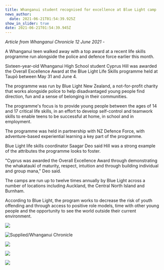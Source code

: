 ```yaml
---
title: Whanganui student recognised for excellence at Blue Light camp
news_author:
  date: 2021-06-21T01:54:39.925Z
show_in_slider: true
date: 2021-06-21T01:54:39.945Z
---
```

*Article from Whanganui Chronicle 12 June 2021 -*

A Whanganui teen walked away with a top award at a recent life skills programme run alongside the police and defence force earlier this month.

Sixteen-year-old Whanganui High School student Cyprus Hill was awarded the Overall Excellence Award at the Blue Light Life Skills programme held at Taupō between May 31 and June 4.

The programme was run by Blue Light New Zealand, a not-for-profit charity that works alongside police to help disadvantaged young people find direction, fun and a sense of belonging in their communities.

The programme's focus is to provide young people between the ages of 14 and 17 critical life skills, in an effort to develop self-control and teamwork skills to enable teens to be successful at home, in school and in employment.

The programme was held in partnership with NZ Defence Force, with adventure-based experiential learning a key part of the programme.

Blue Light life skills coordinator Saagar Deo said Hill was a strong example of the attributes the programme looks to foster.

"Cyprus was awarded the Overall Excellence Award through demonstrating the whakataukī of maturity, respect, intuition and through building individual and group mana," Deo said.

The camps are run up to twelve times annually by Blue Light across a number of locations including Auckland, the Central North Island and Burnham.

According to Blue Light, the program works to decrease the risk of youth offending and through access to positive role models, time with other young people and the opportunity to see the world outside their current environment.

![](https://res.cloudinary.com/whanganuihigh/image/upload/v1624240839/News/Use_this_one.jpg)

![](https://res.cloudinary.com/whanganuihigh/image/upload/v1624240766/News/R6MEDJDXNEHLHOEXDC3OCGGXLI.jpg "Supplied/Whanganui Chronicle")

![](https://res.cloudinary.com/whanganuihigh/image/upload/v1624240765/News/IMG_0012.jpg)

![](https://res.cloudinary.com/whanganuihigh/image/upload/v1624240763/News/IMG_0010.jpg)

![](https://res.cloudinary.com/whanganuihigh/image/upload/v1624240764/News/IMG_0011.jpg)